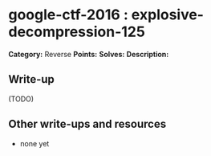 # google-ctf-2016 : explosive-decompression-125

**Category:** Reverse
**Points:** 
**Solves:** 
**Description:**



## Write-up

(TODO)

## Other write-ups and resources

* none yet
